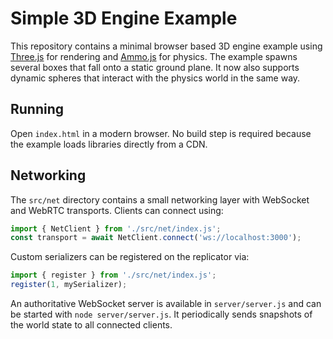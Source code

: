 # Simple 3D Engine Example

This repository contains a minimal browser based 3D engine example using
[Three.js](https://threejs.org/) for rendering and
[Ammo.js](https://github.com/kripken/ammo.js/) for physics. The example spawns
several boxes that fall onto a static ground plane. It now also supports
dynamic spheres that interact with the physics world in the same way.

## Running

Open `index.html` in a modern browser. No build step is required because the
example loads libraries directly from a CDN.

## Networking

The `src/net` directory contains a small networking layer with WebSocket and
WebRTC transports. Clients can connect using:

```javascript
import { NetClient } from './src/net/index.js';
const transport = await NetClient.connect('ws://localhost:3000');
```

Custom serializers can be registered on the replicator via:

```javascript
import { register } from './src/net/index.js';
register(1, mySerializer);
```

An authoritative WebSocket server is available in `server/server.js` and can be
started with `node server/server.js`. It periodically sends snapshots of the
world state to all connected clients.
